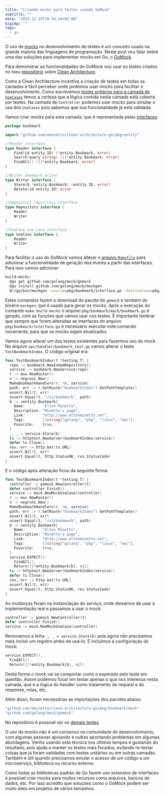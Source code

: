 ```yaml
---
title: "Criando mocks para testes usando GoMock"
subtitle: ""
date: "2019-12-19T10:54:24+02:00"
bigimg: ""
tags:
  - go
---
```


O uso de [mocks](https://pt.wikipedia.org/wiki/Objeto_Mock) no desenvolvimento de testes é um conceito usado na grande maioria das linguagens de programação. Neste post vou falar sobre uma das soluções para implementar mocks em Go, o [GoMock](https://github.com/golang/mock).

Para demonstrar as funcionalidades do GoMock vou usar os testes criados no meu [repositório](https://github.com/eminetto/clean-architecture-go) sobre [Clean Architecture](https://eltonminetto.dev/en/post/2018-03-05-clean-architecture-using-go/).

Como a Clean Architecture incentiva a criação de testes em todas as camadas é fácil perceber onde podemos usar mocks para facilitar o desenvolvimento. Como escrevemos [testes unitários para a camada de `UseCases`](https://github.com/eminetto/clean-architecture-go/blob/master/pkg/bookmark/service_test.go) temos a certeza que a lógica contida nesta camada está coberta por testes. Na camada de `Controller` podemos usar mocks para simular o uso dos `UseCases` pois sabemos que sua funcionalidade já está validada.

Vamos criar mocks para esta camada, que é representada pelas [interfaces](https://github.com/eminetto/clean-architecture-go/blob/master/pkg/bookmark/interface.go):

```go
package bookmark

import "github.com/eminetto/clean-architecture-go/pkg/entity"

//Reader interface
type Reader interface {
	Find(id entity.ID) (*entity.Bookmark, error)
	Search(query string) ([]*entity.Bookmark, error)
	FindAll() ([]*entity.Bookmark, error)
}

//Writer bookmark writer
type Writer interface {
	Store(b *entity.Bookmark) (entity.ID, error)
	Delete(id entity.ID) error
}

//Repository repository interface
type Repository interface {
	Reader
	Writer
}

//UseCase use case interface
type UseCase interface {
	Reader
	Writer
}
```

Para facilitar o uso do GoMock vamos alterar o [arquivo `Makefile`](https://github.com/eminetto/clean-architecture-go/blob/master/Makefile) para adicionar a funcionalidade de geração dos mocks a partir das interfaces. Para isso vamos adicionar:

```bash
build-mocks:
  @go get github.com/golang/mock/gomock
  @go install github.com/golang/mock/mockgen
  @~/go/bin/mockgen -source=pkg/bookmark/interface.go -destination=pkg/bookmark/mock/bookmark.go -package=mock
```

Estes comandos fazem o download do pacote do `gomock` e também do binário `mockgen`, que é usado para gerar os mocks. Após a execução do comando `make build-mocks` o arquivo `pkg/bookmark/mock/bookmark.go` é gerado, com as funções que vamos usar nos testes. É importante lembrar que sempre que forem alteradas as interfaces do arquivo `pkg/bookmark/interface.go` é necessário executar este comando novamente, para que os mocks sejam atualizados.

Vamos agora alterar um dos testes existentes para fazermos uso do mock. No arquivo `api/handler/bookmark_test.go` vamos alterar o teste `TestBookmarkIndex`. O código original era:

```go
func TestBookmarkIndex(t *testing.T) {
  repo := bookmark.NewInmemRepository()
  service := bookmark.NewService(repo)
  r := mux.NewRouter()
  n := negroni.New()
  MakeBookmarkHandlers(r, *n, service)
  path, err := r.GetRoute("bookmarkIndex").GetPathTemplate()
  assert.Nil(t, err)
  assert.Equal(t, "/v1/bookmark", path)
  b := &entity.Bookmark{
    Name:        "Elton Minetto",
    Description: "Minetto's page",
    Link:        "http://www.eltonminetto.net",
    Tags:        []string{"golang", "php", "linux", "mac"},
    Favorite:    true,
  }
  _, _ = service.Store(b)
  ts := httptest.NewServer(bookmarkIndex(service))
  defer ts.Close()
  res, err := http.Get(ts.URL)
  assert.Nil(t, err)
  assert.Equal(t, http.StatusOK, res.StatusCode)
}
```

E o código após alteração ficou da seguinte forma:

```go
func TestBookmarkIndex(t *testing.T) {
  controller := gomock.NewController(t)
  defer controller.Finish()
  service := mock.NewMockUseCase(controller)
  r := mux.NewRouter()
  n := negroni.New()
  MakeBookmarkHandlers(r, *n, service)
  path, err := r.GetRoute("bookmarkIndex").GetPathTemplate()
  assert.Nil(t, err)
  assert.Equal(t, "/v1/bookmark", path)
  b := &entity.Bookmark{
    Name:        "Elton Minetto",
    Description: "Minetto's page",
    Link:        "http://www.eltonminetto.net",
    Tags:        []string{"golang", "php", "linux", "mac"},
    Favorite:    true,
  }
  service.EXPECT().
    FindAll().
    Return([]*entity.Bookmark{b}, nil)
  ts := httptest.NewServer(bookmarkIndex(service))
  defer ts.Close()
  res, err := http.Get(ts.URL)
  assert.Nil(t, err)
  assert.Equal(t, http.StatusOK, res.StatusCode)
}
```

As mudanças foram na instanciação do serviço, onde deixamos de usar a implementação real e passamos a usar o mock:

```go
controller := gomock.NewController(t)
defer controller.Finish()
service := mock.NewMockUseCase(controller)
```

Removemos a linha `_, _ = service.Store(b)` pois agora não precisamos mais incluir um registro antes de usá-lo. E incluímos a configuração do mock:

```go
service.EXPECT().
  FindAll().
  Return([]*entity.Bookmark{b}, nil)
```

Desta forma o mock vai se comportar como o esperado pelo teste em questão. Assim podemos focar em testar apenas o que nos interessa nesta camada, que é a lógica do handler como tratamento do request e do response, rotas, etc.

Além disso, foram necessárias as importações dos pacotes abaixo:

```go
"github.com/eminetto/clean-architecture-go/pkg/bookmark/mock"
"github.com/golang/mock/gomock"
```

No repositório é possível ver os [demais testes](https://github.com/eminetto/clean-architecture-go/blob/master/api/handler/bookmark_test.go).

O uso de mocks não é um consenso na comunidade de desenvolvimento, com algumas pessoas apoiando e outras apontando problemas em algumas abordagens. Venho usando esta técnica nos últimos tempos e gostando do resultado, pois ajuda a manter os testes mais focados, evitando re-testar coisas que já foram validadas com testes unitários ou em outras camadas. Também é útil quando precisamos emular o acesso de um código a um microserviço, biblioteca ou recurso externo.

Como todas as bibliotecas padrão de Go fazem uso extensivo de interfaces é possível criar mocks para muitos recursos como arquivos, bancos de dados, etc. Por isso acredito que soluções como o GoMock podem ser muito úteis em projetos de vários tamanhos.
